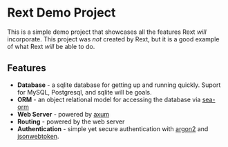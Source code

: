 # Rext Demo Project

This is a simple demo project that showcases all the features Rext *will* incorporate. This project was *not* created by Rext, but it is a good example of what Rext *will* be able to do.

## Features

- **Database** - a sqlite database for getting up and running quickly. Suport for MySQL, Postgresql, and sqlite will be goals.
- **ORM** - an object relational model for accessing the database via [sea-orm](https://www.sea-ql.org/SeaORM/)
- **Web Server** - powered by [axum](https://crates.io/crates/axum)
- **Routing** - powered by the web server
- **Authentication** - simple yet secure authentication with [argon2](https://crates.io/crates/argon2) and [jsonwebtoken](https://crates.io/crates/jsonwebtoken).